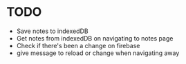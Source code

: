 # TODO

- Save notes to indexedDB
- Get notes from indexedDB on navigating to notes page
- Check if there's been a change on firebase
- give message to reload or change when navigating away